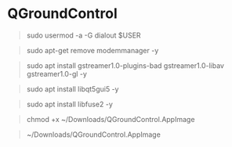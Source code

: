 # QGroundControl
> sudo usermod -a -G dialout $USER

> sudo apt-get remove modemmanager -y

> sudo apt install gstreamer1.0-plugins-bad gstreamer1.0-libav gstreamer1.0-gl -y

> sudo apt install libqt5gui5 -y

> sudo apt install libfuse2 -y

> chmod +x ~/Downloads/QGroundControl.AppImage

> ~/Downloads/QGroundControl.AppImage